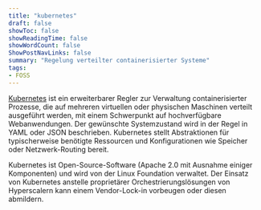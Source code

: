 ```yaml
---
title: "kubernetes"
draft: false
showToc: false
showReadingTime: false
showWordCount: false
ShowPostNavLinks: false
summary: "Regelung verteilter containerisierter Systeme"
tags:
- FOSS
---
```


[Kubernetes](https://kubernetes.io/) ist ein erweiterbarer Regler zur Verwaltung containerisierter Prozesse, die auf mehreren virtuellen oder physischen Maschinen verteilt ausgeführt werden, mit einem Schwerpunkt auf hochverfügbare Webanwendungen. Der gewünschte Systemzustand wird in der Regel in YAML oder JSON beschrieben. Kubernetes stellt Abstraktionen für typischerweise benötigte Ressourcen und Konfigurationen wie Speicher oder Netzwerk-Routing bereit.

Kubernetes ist Open-Source-Software (Apache 2.0 mit Ausnahme einiger Komponenten) und wird von der Linux Foundation verwaltet. Der Einsatz von Kubernetes anstelle proprietärer Orchestrierungslösungen von Hyperscalern kann einem Vendor-Lock-in vorbeugen oder diesen abmildern.
